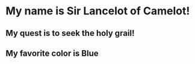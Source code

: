 # My name is Sir Lancelot of Camelot!
  ## My quest is to seek the holy grail!
  ## My favorite color is Blue

